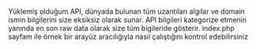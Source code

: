 Yüklemiş olduğum API, dünyada bulunan tüm uzantıları algılar ve domain ismin bilgilerini size eksiksiz olarak sunar. API bilgileri kategorize etmenin yanında en son raw data olarak size tüm bigileride gösterir. 
index.php sayfam ile örnek bir arayüz aracılığıyla nasıl çalıştığını kontrol edebilirsiniz
